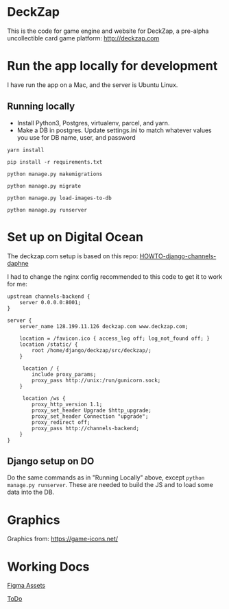 # DeckZap
This is the code for game engine and website for DeckZap, a pre-alpha uncollectible card game platform: http://deckzap.com

# Run the app locally for development

I have run the app on a Mac, and the server is Ubuntu Linux.

## Running locally

* Install Python3, Postgres, virtualenv, parcel, and yarn.
* Make a DB in postgres. Update settings.ini to match whatever values you use for DB name, user, and password

`yarn install`

`pip install -r requirements.txt`

`python manage.py makemigrations`

`python manage.py migrate`

`python manage.py load-images-to-db`

`python manage.py runserver`


# Set up on Digital Ocean

The deckzap.com setup is based on this repo: [HOWTO-django-channels-daphne](https://github.com/mitchtabian/HOWTO-django-channels-daphne/blob/master/README.md)

I had to change the nginx config recommended to this code to get it to work for me:

    upstream channels-backend {
        server 0.0.0.0:8001;
    }

    server {
        server_name 128.199.11.126 deckzap.com www.deckzap.com;

        location = /favicon.ico { access_log off; log_not_found off; }
        location /static/ {
            root /home/django/deckzap/src/deckzap/;
        }

         location / {
            include proxy_params;
            proxy_pass http://unix:/run/gunicorn.sock;
        }

         location /ws {
            proxy_http_version 1.1;
            proxy_set_header Upgrade $http_upgrade;
            proxy_set_header Connection "upgrade";
            proxy_redirect off;
            proxy_pass http://channels-backend;
        }
    }

## Django setup on DO

Do the same commands as in "Running Locally" above, except `python manage.py runserver`. These are needed to build the JS and to load some data into the DB.

# Graphics

Graphics from: https://game-icons.net/

# Working Docs

[Figma Assets](https://www.figma.com/file/eSJ5urEoWnWos8uHb5ZsbG/DeckZap-Assets?node-id=0%3A1)

[ToDo](https://docs.google.com/document/d/1lCRn96Zj2yh1rm-wDA4Z1b90QRmvyh-EUM6z9DSxXT8/edit)